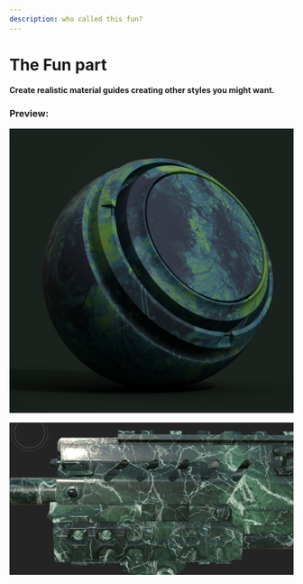 ```yaml
---
description: who called this fun?
---
```


# The Fun part

#### Create realistic material guides creating other styles you might want.

### Preview:

!['Helpful extras' page](<../../.gitbook/assets/Rendering (1).jpg>)

!['Working with Substance' page](<../../.gitbook/assets/grafik (13) (1).png>)
